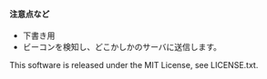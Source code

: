 #### 注意点など

* 下書き用
* ビーコンを検知し、どこかしかのサーバに送信します。

This software is released under the MIT License, see LICENSE.txt.
